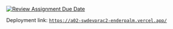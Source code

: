 [![Review Assignment Due Date](https://classroom.github.com/assets/deadline-readme-button-22041afd0340ce965d47ae6ef1cefeee28c7c493a6346c4f15d667ab976d596c.svg)](https://classroom.github.com/a/pJQZrdXR)

Deployment link: [`https://a02-swdevprac2-enderpalm.vercel.app/`](https://a02-swdevprac2-enderpalm.vercel.app/)
